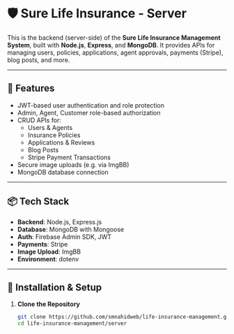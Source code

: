 # 🛡️ Sure Life Insurance - Server

This is the backend (server-side) of the **Sure Life Insurance Management System**, built with **Node.js**, **Express**, and **MongoDB**. It provides APIs for managing users, policies, applications, agent approvals, payments (Stripe), blog posts, and more.

---

## 🚀 Features

- JWT-based user authentication and role protection
- Admin, Agent, Customer role-based authorization
- CRUD APIs for:
  - Users & Agents
  - Insurance Policies
  - Applications & Reviews
  - Blog Posts
  - Stripe Payment Transactions
- Secure image uploads (e.g. via ImgBB)
- MongoDB database connection

---

## 📦 Tech Stack

- **Backend**: Node.js, Express.js
- **Database**: MongoDB with Mongoose
- **Auth**: Firebase Admin SDK, JWT
- **Payments**: Stripe
- **Image Upload**: ImgBB
- **Environment**: dotenv

---

## 🔧 Installation & Setup

1. **Clone the Repository**  
   ```bash
   git clone https://github.com/smnahidweb/life-insurance-management.git
   cd life-insurance-management/server
